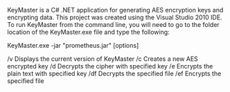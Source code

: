
KeyMaster is a C# .NET application for generating AES encryption keys and 
encrypting data. This project was created using the Visual Studio 2010 IDE.
To run KeyMaster from the command line, you will need to go to the folder
location of the KeyMaster.exe file and type the following:

KeyMaster.exe -jar "prometheus.jar" <stream-url> [options]

/v                        Displays the current version of KeyMaster
/c    					  Creates a new AES encrypted key
/d <cipher> <key>         Decrypts the cipher with specified key
/e <text> <key>	          Encrypts the plain text with specified key
/df <file>                Decrypts the specified file
/ef <file>                Encrypts the specified file
